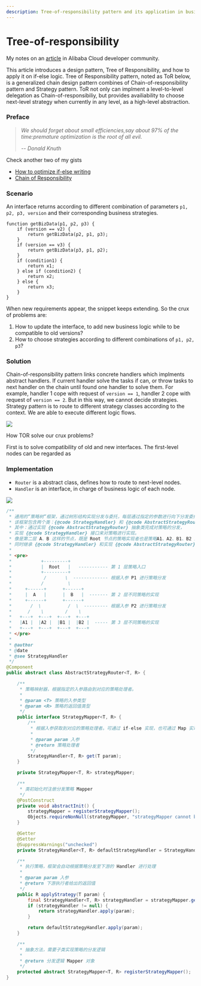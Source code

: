 ```yaml
---
description: Tree-of-responsibility pattern and its application in business scenario.
---
```


# Tree-of-responsibility

My notes on an [article](https://developer.aliyun.com/article/781471) in Alibaba Cloud developer community.

This article introduces a design pattern, Tree of Responsibility, and how to apply it on if-else logic. Tree of Responsibility pattern, noted as ToR below, is a generalized chain design pattern combines of Chain-of-responsibility pattern and Strategy pattern. ToR not only can implment a level-to-level delegation as Chain-of-responsibiliy, but provides availiability to choose next-level strategy when currently in any level, as a high-level abstraction.

### Preface

> _We should forget about small efficiencies,say about 97% of the time:premature optimization is the root of all evil._
>
> _-- Donald Knuth_

Check another two of my gists

* [How to optimize if-else writing](https://gist.github.com/char-1ee/6bef696136cfa5b7a0df07c8b2aa8892)
* [Chain of Responsibility](https://gist.github.com/char-1ee/87855e4d7f197695449f7afc9f066f14)

### Scenario

An interface returns according to different combination of parameters `p1, p2, p3, version` and their corresponding business strategies.

```
function getBizData(p1, p2, p3) {
    if (version == v2) {
        return getBizData(p2, p1, p3);
    }
    if (version == v3) {
        return getBizData(p3, p1, p2);
    }
    if (condition1) {
        return x1;
    } else if (condition2) {
        return x2;
    } else {
        return x3;
    }
}
```

When new requirements appear, the snippet keeps extending. So the crux of problems are:

1. How to update the interface, to add new business logic while to be compatible to old versions?
2. How to choose strategies according to different combinations of `p1, p2, p3`?

### Solution

Chain-of-responsibility pattern links concrete handlers which implments abstract handlers. If current handler solve the tasks if can, or throw tasks to next handler on the chain until found one handler to solve them. For example, handler 1 cope with request of `version == 1`, handler 2 cope with request of `version == 2`. But in this way, we cannot decide strategies. Strategy pattern is to route to different strategy classes according to the context. We are able to execute different logic flows.

![](https://camo.githubusercontent.com/55ecbab2b3522ce7b04ec6e84449d23e07f7e425b6bc4a1f18e53acfba72d1b8/68747470733a2f2f7563632e616c6963646e2e636f6d2f7069632f646576656c6f7065722d65636f6c6f67792f33613832333239383830386534396433626331323734326635663438313465392e706e67)

How TOR solve our crux problems?

First is to solve compatibility of old and new interfaces. The first-level nodes can be regarded as

### Implementation

* `Router` is a abstract class, defines how to route to next-level nodes.
* `Handler` is an interface, in charge of business logic of each node.&#x20;

![](https://camo.githubusercontent.com/e2f9734b585b0f50c13d6d9fd5d82515b415fe95daa1f63868ac728ebb8c5750/68747470733a2f2f7563632e616c6963646e2e636f6d2f7069632f646576656c6f7065722d65636f6c6f67792f35303665326335343133636634653034383661343864386464656233373763622e706e67)

```java
/**
 * 通用的“策略树“框架，通过树形结构实现分发与委托，每层通过指定的参数进行向下分发委托，直到达到最终的执行者。
 * 该框架包含两个类：{@code StrategyHandler} 和 {@code AbstractStrategyRouter}
 * 其中：通过实现 {@code AbstractStrategyRouter} 抽象类完成对策略的分发，
 * 实现 {@code StrategyHandler} 接口来对策略进行实现。
 * 像是第二层 A、B 这样的节点，既是 Root 节点的策略实现者也是策略A1、A2、B1、B2 的分发者，这样的节点只需要
 * 同时继承 {@code StrategyHandler} 和实现 {@code AbstractStrategyRouter} 接口就可以了。
 *
 * <pre>
 *           +---------+
 *           |  Root   |   ----------- 第 1 层策略入口
 *           +---------+
 *            /       \  ------------- 根据入参 P1 进行策略分发
 *           /         \
 *     +------+      +------+
 *     |  A   |      |  B   |  ------- 第 2 层不同策略的实现
 *     +------+      +------+
 *       /  \          /  \  --------- 根据入参 P2 进行策略分发
 *      /    \        /    \
 *   +---+  +---+  +---+  +---+
 *   |A1 |  |A2 |  |B1 |  |B2 |  ----- 第 3 层不同策略的实现
 *   +---+  +---+  +---+  +---+
 * </pre>
 *
 * @author
 * @date
 * @see StrategyHandler
 */
@Component
public abstract class AbstractStrategyRouter<T, R> {

    /**
     * 策略映射器，根据指定的入参路由到对应的策略处理者。
     *
     * @param <T> 策略的入参类型
     * @param <R> 策略的返回值类型
     */
    public interface StrategyMapper<T, R> {
        /**
         * 根据入参获取到对应的策略处理者。可通过 if-else 实现，也可通过 Map 实现。
         *
         * @param param 入参
         * @return 策略处理者
         */
        StrategyHandler<T, R> get(T param);
    }

    private StrategyMapper<T, R> strategyMapper;

    /**
     * 类初始化时注册分发策略 Mapper
     */
    @PostConstruct
    private void abstractInit() {
        strategyMapper = registerStrategyMapper();
        Objects.requireNonNull(strategyMapper, "strategyMapper cannot be null");
    }

    @Getter
    @Setter
    @SuppressWarnings("unchecked")
    private StrategyHandler<T, R> defaultStrategyHandler = StrategyHandler.DEFAULT;

    /**
     * 执行策略，框架会自动根据策略分发至下游的 Handler 进行处理
     *
     * @param param 入参
     * @return 下游执行者给出的返回值
     */
    public R applyStrategy(T param) {
        final StrategyHandler<T, R> strategyHandler = strategyMapper.get(param);
        if (strategyHandler != null) {
            return strategyHandler.apply(param);
        }

        return defaultStrategyHandler.apply(param);
    }

    /**
     * 抽象方法，需要子类实现策略的分发逻辑
     *
     * @return 分发逻辑 Mapper 对象
     */
    protected abstract StrategyMapper<T, R> registerStrategyMapper();
}
```
